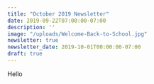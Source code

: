 ```yaml
---
title: "October 2019 Newsletter"
date: 2019-09-22T07:00:00-07:00
description: ''
image: "/uploads/Welcome-Back-to-School.jpg"
newsletter: true
newsletter_date: 2019-10-01T00:00:00-07:00
draft: true
---
```

Hello